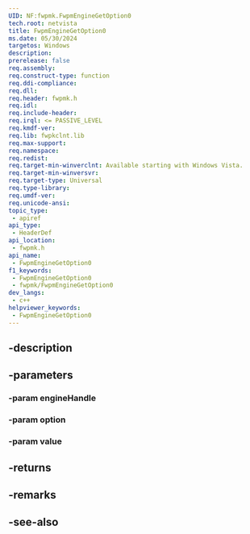 ```yaml
---
UID: NF:fwpmk.FwpmEngineGetOption0
tech.root: netvista
title: FwpmEngineGetOption0
ms.date: 05/30/2024
targetos: Windows
description: 
prerelease: false
req.assembly: 
req.construct-type: function
req.ddi-compliance: 
req.dll: 
req.header: fwpmk.h
req.idl: 
req.include-header: 
req.irql: <= PASSIVE_LEVEL
req.kmdf-ver: 
req.lib: fwpkclnt.lib
req.max-support: 
req.namespace: 
req.redist: 
req.target-min-winverclnt: Available starting with Windows Vista.
req.target-min-winversvr: 
req.target-type: Universal
req.type-library: 
req.umdf-ver: 
req.unicode-ansi: 
topic_type:
 - apiref
api_type:
 - HeaderDef
api_location:
 - fwpmk.h
api_name:
 - FwpmEngineGetOption0
f1_keywords:
 - FwpmEngineGetOption0
 - fwpmk/FwpmEngineGetOption0
dev_langs:
 - c++
helpviewer_keywords:
 - FwpmEngineGetOption0
---
```


## -description

## -parameters

### -param engineHandle

### -param option

### -param value

## -returns

## -remarks

## -see-also

